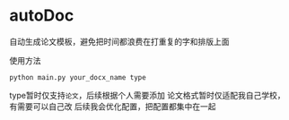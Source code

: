 # autoDoc
自动生成论文模板，避免把时间都浪费在打重复的字和排版上面

使用方法
```shell
python main.py your_docx_name type
```

type暂时仅支持`论文`，后续根据个人需要添加
论文格式暂时仅适配我自己学校，有需要可以自己改
后续我会优化配置，把配置都集中在一起
